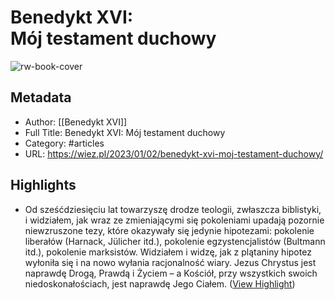 # Benedykt XVI: Mój testament duchowy

![rw-book-cover](https://wiez.pl/wp-content/uploads/2023/01/Benedykt-5.jpg)

## Metadata
- Author: [[Benedykt XVI]]
- Full Title: Benedykt XVI: Mój testament duchowy
- Category: #articles
- URL: https://wiez.pl/2023/01/02/benedykt-xvi-moj-testament-duchowy/

## Highlights
- Od sześćdziesięciu lat towarzyszę drodze teologii, zwłaszcza biblistyki, i widziałem, jak wraz ze zmieniającymi się pokoleniami upadają pozornie niewzruszone tezy, które okazywały się jedynie hipotezami: pokolenie liberałów (Harnack, Jülicher itd.), pokolenie egzystencjalistów (Bultmann itd.), pokolenie marksistów. Widziałem i widzę, jak z plątaniny hipotez wyłoniła się i na nowo wyłania racjonalność wiary. Jezus Chrystus jest naprawdę Drogą, Prawdą i Życiem – a Kościół, przy wszystkich swoich niedoskonałościach, jest naprawdę Jego Ciałem. ([View Highlight](https://read.readwise.io/read/01gny6gvwr29xtdfcwgxhe8vj1))
